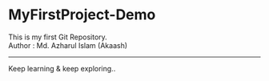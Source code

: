 # MyFirstProject-Demo
This is my first  Git Repository.
<br>
Author : Md. Azharul Islam (Akaash)
<hr>
Keep learning & keep exploring..
